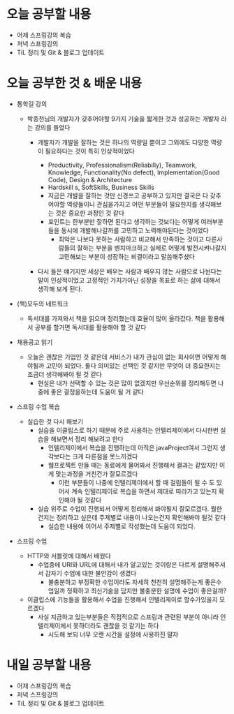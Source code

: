 # 오늘 공부할 내용

- 어제 스프링강의 복습
- 저녁 스프링강의
- TiL 정리 및 Git & 블로그 업데이트

# 오늘 공부한 것 & 배운 내용

- 통학길 강의

  - 박종천님의 개발자가 갖추어야할 9가지 기술을 짧게한 것과 성공하는 개발자 라는 강의를 들었다

    - 개발자가 개발을 잘하는 것은 하나의 역량일 뿐이고 그외에도 다양한 역량이 필요하다는 것이 특히 인상적이었다

      - Productivity, Professionalism(Reliabilly), Teamwork, Knowledge, Functionality(No defect), Implementation(Good Code), Design & Architecture
      - Hardskill s, SoftSkills, Business Skills
      - 지금은 개발을 잘하는 것만 신경쓰고 공부하고 있지만 결국은 다 갖추어야할 역량들이니 관심을가지고 어떤 부분들이 필요한지를 생각해보는 것은 중요한 과정인 것 같다
      - 포인트는 한부분만 잘하면 된다고 생각하는 것보다는 어떻게 여러부분들을 동시에 개발해나갈까를 고민하고 노력해야된다는 것이었다
        - 최악은 나보다 못하는 사람하고 비교해서 만족하는 것이고 다른사람들의 잘하는 부분을 벤치마크하고 실제로 어떻게 발전시켜나갈지 고민해보는 부분이 성장하는 비결이라고 말씀해주셨다

    - 다시 들은 얘기지만 세상은 배우는 사람과 배우지 않는 사람으로 나뉜다는 말이 인상적이었고 고정적인 가치가아닌 성장을 목표로 하는 삶에 대해서 생각해 보게 된다.

      

- (책)모두의 네트워크

  - 독서대를 가져와서 책을 읽으며 정리했는데 효율이 많이 올라갔다. 책을 활용해서 공부를 할거면 독서대를 활용해야 할 것 같다

    

- 채용공고 읽기

  - 오늘은 괜찮은 기업인 것 같은데 서비스가 내가 관심이 없는 회사이면 어떻게 해야될까 고민이 되었다. 둘다 의미있는 선택인 것 같지만 무엇이 더 중요한지는 조금더 생각해봐야 될 것 같다
    - 현실은 내가 선택할 수 있는 것은 많이 없겠지만 우선순위를 정리해두면 나중에 좋은 결정을하는데 도움이 될 거 같다

  

- 스프링 수업 복습
  - 실습한 것 다시 해보기 
    - 실습을 이클립스로 하기 때문에 주로 사용하는 인텔리제이에서 다시한번 실습을 해보면서 정리 해보려고 한다
      - 인텔리제이에서 복습을 진행하는데 아직은 javaProject여서 그런지 생각보다는 크게 다른점을 못느끼겠다
      - 웹프로젝트 만들 때는 동료에게 물어봐서 진행해서 결과는 같았지만 이게 맞는과정을 거친건가 잘모르겠다
        - 이런 부분들이 나중에 인텔리제이에서 할 때 걸림돌이 될 수 도 있어서 계속 인텔리제이로 복습을 하면서 제대로 따라가고 있는지 확인해야 될 것같다
    - 실습 위주로 수업이 진행되서 어떻게 정리해서 봐야될지 잘모르겠다. 뭘한건지는 정리하고 싶은데 주제별로 내용이 나오는건지 확인해봐야 될것 같다
      - 실습한 내용에 이어서 주제별로 작성했는데 도움이 되었다.

- 스프링 수업
  - HTTP와 서블릿에 대해서 배웠다
    - 수업중에 URI와 URL에 대해서 내가 알고있는 것이랑은 다르게 설명해주셔서 갑자기 수업에 대한 불안감이 생겼다
      - 불충분하고 부정확한 수업이라도 자세히 천천히 설명해주는게 좋은수업일까 정확하고 최신기술을 담지만 불충분한 설명에 수업이 좋은걸까?
  - 이클립스에 기능들을 활용해서 수업을 진행해서 인텔리제이로 할수가있을지 모르겠다
    - 사실 지금하고 있는부분들은 직접적으로 스프링과 관련된 부분이 아니라 인텔리제이에서 못하더라도 괜찮을 것 같기는 하다
      - 시도해 보되 너무 오랜 시간을 설정에 사용하진 말자







# 내일 공부할 내용

- 어제 스프링강의 복습
- 저녁 스프링강의
- TiL 정리 및 Git & 블로그 업데이트



